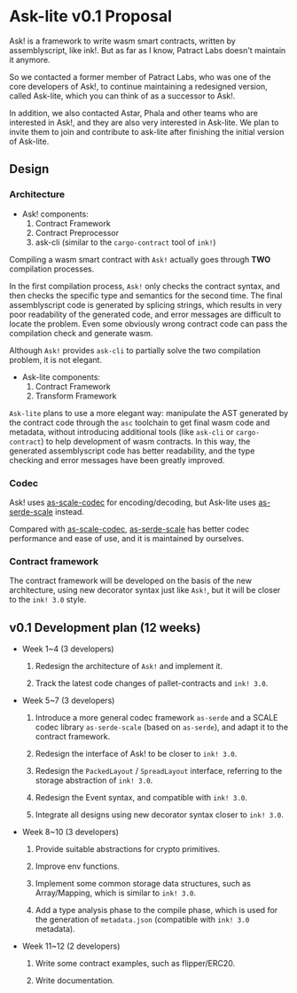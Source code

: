# Ask-lite v0.1 Proposal

Ask! is a framework to write wasm smart contracts, written by assemblyscript, like ink!. But as far as I know, Patract Labs doesn't maintain it anymore.

So we contacted a former member of Patract Labs, who was one of the core developers of Ask!, to continue maintaining a redesigned version, called Ask-lite, which you can think of as a successor to Ask!.

In addition, we also contacted Astar, Phala and other teams who are interested in Ask!, and they are also very interested in Ask-lite. We plan to invite them to join and contribute to ask-lite after finishing the initial version of Ask-lite.

## Design

### Architecture

- Ask! components:
  1. Contract Framework
  2. Contract Preprocessor
  3. ask-cli (similar to the `cargo-contract` tool of `ink!`)

Compiling a wasm smart contract with `Ask!` actually goes through **TWO** compilation processes.

In the first compilation process, `Ask!` only checks the contract syntax, and then checks the specific type and semantics for the second time. The final assemblyscript code is generated by splicing strings, which results in very poor readability of the generated code, and error messages are difficult to locate the problem. Even some obviously wrong contract code can pass the compilation check and generate wasm.

Although `Ask!` provides `ask-cli` to partially solve the two compilation problem, it is not elegant.

- Ask-lite components:
    1. Contract Framework
    2. Transform Framework

`Ask-lite` plans to use a more elegant way: manipulate the AST generated by the contract code through the `asc` toolchain to get final wasm code and metadata, without introducing additional tools (like `ask-cli` or `cargo-contract`) to help development of wasm contracts. In this way, the generated assemblyscript code has better readability, and the type checking and error messages have been greatly improved.

### Codec

  Ask! uses [as-scale-codec](https://github.com/LimeChain/as-scale-codec) for encoding/decoding, but Ask-lite uses [as-serde-scale](https://github.com/yjhmelody/serde-as/tree/main/packages/as-serde-scale) instead.

  Compared with [as-scale-codec](https://github.com/LimeChain/as-scale-codec), [as-serde-scale](https://github.com/yjhmelody/serde-as/tree/main/packages/as-serde-scale) has better codec performance and ease of use, and it is maintained by ourselves.

### Contract framework

The contract framework will be developed on the basis of the new architecture, using new decorator syntax just like `Ask!`, but it will be closer to the `ink! 3.0` style.

## v0.1 Development plan (12 weeks)

- Week 1~4 (3 developers)

  1. Redesign the architecture of `Ask!` and implement it.

  2. Track the latest code changes of pallet-contracts and `ink! 3.0`.

- Week 5~7 (3 developers)

  1. Introduce a more general codec framework `as-serde` and a SCALE codec library `as-serde-scale` (based on `as-serde`), and adapt it to the contract framework.

  2. Redesign the interface of Ask! to be closer to `ink! 3.0`.

  3. Redesign the `PackedLayout` / `SpreadLayout` interface, referring to the storage abstraction of `ink! 3.0`.

  4. Redesign the Event syntax, and compatible with `ink! 3.0`.

  5. Integrate all designs using new decorator syntax closer to `ink! 3.0`.

- Week 8~10 (3 developers)

  1. Provide suitable abstractions for crypto primitives.

  2. Improve env functions.

  3. Implement some common storage data structures, such as Array/Mapping, which is similar to `ink! 3.0`.

  4. Add a type analysis phase to the compile phase, which is used for the generation of `metadata.json` (compatible with `ink! 3.0` metadata).

- Week 11~12 (2 developers)

  1. Write some contract examples, such as flipper/ERC20.

  2. Write documentation.
